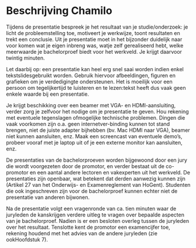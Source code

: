 # Beschrijving Chamilo

Tijdens de presentatie bespreek je het resultaat van je studie/onderzoek: je licht de probleemstelling toe, motiveert je werkwijze, toont resultaten en trekt een conclusie. Uit je presentatie moet in het bijzonder duidelijk naar voor komen wat je eigen inbreng was, watje zelf gerealiseerd hebt, welke meerwaarde je bachelorproef biedt voor het werkveld. Je krijgt daarvoor twintig minuten.

Let daarbij op:  een presentatie kan heel erg snel saai worden indien enkel tekstslidesgebruikt worden. Gebruik hiervoor afbeeldingen, figuren en grafieken om je verdedigingte ondersteunen. Het is moeilijk voor een persoon om tegelijkertijd te luisteren en te lezen:tekst heeft dus vaak geen enkele waarde bij een presentatie.

Je krijgt beschikking over een beamer met VGA- en HDMI-aansluiting, verder zorg je zelfvoor het nodige om je presentatie te geven. Hou rekening met eventuele tegenslagen ofmogelijke technische problemen. Dingen die vaak voorkomen zijn o.a. geen internetver-binding kunnen tot stand brengen, niet de juiste adapter bijhebben (bv. Mac HDMI naar VGA), beamer niet kunnen aansluiten, enz. Maak een screencast van eventuele demo’s, probeer vooraf met je laptop uit of je een externe monitor kan aansluiten, enz.

De presentaties van de bachelorproeven worden bijgewoond door een jury die wordt voorgezeten door de promotor, en verder bestaat uit de co-promotor en een aantal andere lectoren en vakexperten uit het werkveld. De presentaties zijn openbaar, wat betekent dat derden aanwezig kunnen zijn (Artikel 27 van het Onderwijs- en Examenreglement van HoGent). Studenten die ook ingeschreven zijn voor de bachelorproef kunnen echter niet de presentatie van anderen bijwonen.

Na de presentatie volgt een vragenronde van ca. tien minuten waar de juryleden de kanskrijgen verdere uitleg te vragen over bepaalde aspecten van je bachelorproef. Nadien is er een besloten overleg tussen de juryleden over het resultaat.  Tenslotte kent de promotor een examencijfer toe, rekening houdend met het advies van de andere juryleden (zie ookHoofdstuk 7).
